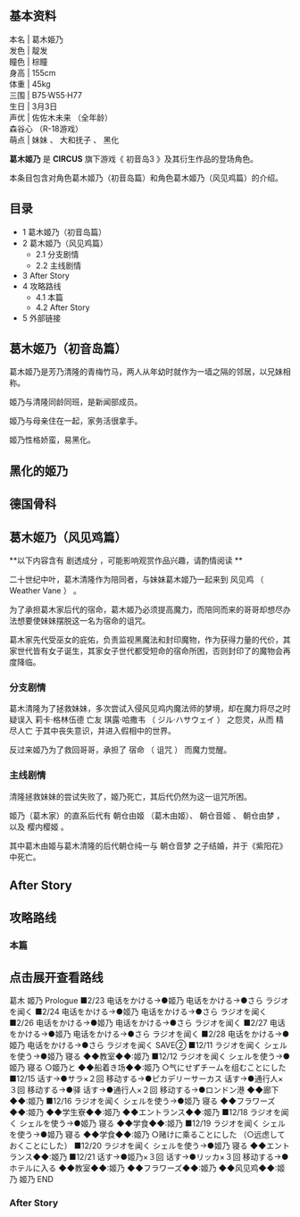 **基本资料**  
---  
本名  |  葛木姫乃   
发色  |  靛发   
瞳色  |  棕瞳   
身高  |  155cm   
体重  |  45kg   
三围  |  B75·W55·H77   
生日  |  3月3日   
声优  |  佐佐木未来  （全年龄）   
森谷心  （R-18游戏）  
萌点  |  妹妹  、  大和抚子  、  黑化   
  
**葛木姬乃** 是 **CIRCUS** 旗下游戏《  初音岛3  》及其衍生作品的登场角色。

本条目包含对角色葛木姬乃（初音岛篇）和角色葛木姬乃（风见鸡篇）的介绍。

##  目录

  * 1  葛木姬乃（初音岛篇） 
  * 2  葛木姬乃（风见鸡篇） 
    * 2.1  分支剧情 
    * 2.2  主线剧情 
  * 3  After Story 
  * 4  攻略路线 
    * 4.1  本篇 
    * 4.2  After Story 
  * 5  外部链接 

##  葛木姬乃（初音岛篇）

葛木姬乃是芳乃清隆的青梅竹马，两人从年幼时就作为一墙之隔的邻居，以兄妹相称。

姬乃与清隆同龄同班，是新闻部成员。

姬乃与母亲住在一起，家务活很拿手。

姬乃性格娇蛮，易黑化。

黑化的姬乃  
---  
德国骨科  
---  
  
##  葛木姬乃（风见鸡篇）

**以下内容含有 剧透成分  ，可能影响观赏作品兴趣，请酌情阅读 **

二十世纪中叶，葛木清隆作为陪同者，与妹妹葛木姬乃一起来到  风见鸡  （  Weather Vane  ）  。

为了承担葛木家后代的宿命，葛木姬乃必须提高魔力，而陪同而来的哥哥却想尽办法想要使妹妹摆脱这一名为宿命的诅咒。

葛木家先代受巫女的庇佑，负责监视黑魔法和封印魔物，作为获得力量的代价，其家世代皆有女子诞生，其家女子世代都受短命的宿命所困，否则封印了的魔物会再度降临。

###  分支剧情

葛木清隆为了拯救妹妹，多次尝试入侵风见鸡内魔法师的梦境，却在魔力将尽之时疑误入  莉卡·格林伍德  亡友  琪露·哈撒韦  （  ジル·ハサウェイ  ）
之怨灵，从而  精尽人亡  于其中丧失意识，并进入假相中的世界。

反过来姬乃为了救回哥哥，承担了  宿命  （  诅咒  ）  而魔力觉醒。

###  主线剧情

清隆拯救妹妹的尝试失败了，姬乃死亡，其后代仍然为这一诅咒所困。

姬乃（葛木家）的直系后代有  朝仓由姬  （葛木由姬）、  朝仓音姬  、  朝仓由梦  ，以及  樱内樱姬  。

其中葛木由姬与葛木清隆的后代朝仓纯一与  朝仓音梦  之子结婚，并于《紫阳花》中死亡。

##  After Story

##  攻略路线

###  本篇

点击展开查看路线  
---  
葛木 姬乃  Prologue  ■2/23  电话をかける→●姬乃  电话をかける→●さら  ラジオを闻く  ■2/24  电话をかける→●姬乃
电话をかける→●さら  ラジオを闻く  ■2/26  电话をかける→●姬乃  电话をかける→●さら  ラジオを闻く  ■2/27  电话をかける→●姬乃
电话をかける→●さら  ラジオを闻く  ■2/28  电话をかける→●姬乃  电话をかける→●さら  ラジオを闻く  SAVE②  ■12/11
ラジオを闻く  シェルを使う→●姬乃  寝る  ◆◆教室◆◆:姬乃  ■12/12  ラジオを闻く  シェルを使う→●姬乃  寝る  ○姬乃と
◆◆船着き场◆◆:姬乃  ○气にせずチームを组むことにした  ■12/15  话す→●サラ×２回  移动する→●ピカデリーサーカス  话す→●通行人×３回
移动する→●驿  话す→●通行人×２回  移动する→●ロンドン港  ◆◆廊下◆◆:姬乃  ■12/16  ラジオを闻く  シェルを使う→●姬乃  寝る
◆◆フラワーズ◆◆:姬乃  ◆◆学生寮◆◆:姬乃  ◆◆エントランス◆◆:姬乃  ■12/18  ラジオを闻く  シェルを使う→●姬乃  寝る
◆◆学食◆◆:姬乃  ■12/19  ラジオを闻く  シェルを使う→●姬乃  寝る  ◆◆学食◆◆:姬乃  ○赌けに乘ることにした
（○远虑しておくことにした）  ■12/20  ラジオを闻く  シェルを使う→●姬乃  寝る  ◆◆エントランス◆◆:姬乃  ■12/21
话す→●姬乃×３回  话す→●リッカ×３回  移动する→●ホテルに入る  ◆◆教室◆◆:姬乃  ◆◆フラワーズ◆◆:姬乃  ◆◆风见鸡◆◆:姬乃  姬乃
END  
  
###  After Story